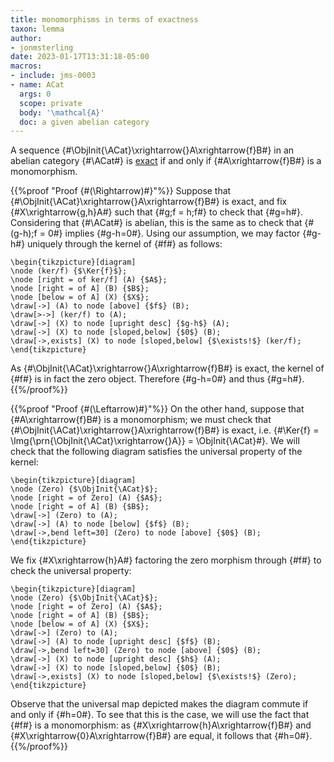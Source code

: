 ```yaml
---
title: monomorphisms in terms of exactness
taxon: lemma
author:
- jonmsterling
date: 2023-01-17T13:31:18-05:00
macros:
- include: jms-0003
- name: ACat
  args: 0
  scope: private
  body: '\mathcal{A}'
  doc: a given abelian category
---
```


A sequence {#\ObjInit{\ACat}\xrightarrow{}A\xrightarrow{f}B#}
in an abelian category {#\ACat#} is [exact](jms-0005) if and only if {#A\xrightarrow{f}B#} is a monomorphism.

{{%proof "Proof {#(\Rightarrow)#}"%}}
Suppose that {#\ObjInit{\ACat}\xrightarrow{}A\xrightarrow{f}B#} is exact, and fix {#X\xrightarrow{g,h}A#} such that {#g;f = h;f#} to check that {#g=h#}. Considering that {#\ACat#} is abelian, this is the same as to check that {#(g-h);f = 0#} implies {#g-h=0#}. Using our assumption, we may factor {#g-h#} uniquely through the kernel of {#f#} as follows:

```render-latex
\begin{tikzpicture}[diagram]
\node (ker/f) {$\Ker{f}$};
\node [right = of ker/f] (A) {$A$};
\node [right = of A] (B) {$B$};
\node [below = of A] (X) {$X$};
\draw[->] (A) to node [above] {$f$} (B);
\draw[>->] (ker/f) to (A);
\draw[->] (X) to node [upright desc] {$g-h$} (A);
\draw[->] (X) to node [sloped,below] {$0$} (B);
\draw[->,exists] (X) to node [sloped,below] {$\exists!$} (ker/f);
\end{tikzpicture}
```

As {#\ObjInit{\ACat}\xrightarrow{}A\xrightarrow{f}B#} is exact, the kernel of {#f#} is in fact the zero object. Therefore {#g-h=0#} and thus {#g=h#}.
{{%/proof%}}


{{%proof "Proof {#(\Leftarrow)#}"%}}
On the other hand, suppose that {#A\xrightarrow{f}B#} is a monomorphism; we must check that {#\ObjInit{\ACat}\xrightarrow{}A\xrightarrow{f}B#} is exact, i.e. {#\Ker{f} = \Img{\prn{\ObjInit{\ACat}\xrightarrow{}A}} = \ObjInit{\ACat}#}. We will check that the following diagram satisfies the universal property of the kernel:

```render-latex
\begin{tikzpicture}[diagram]
\node (Zero) {$\ObjInit{\ACat}$};
\node [right = of Zero] (A) {$A$};
\node [right = of A] (B) {$B$};
\draw[->] (Zero) to (A);
\draw[->] (A) to node [below] {$f$} (B);
\draw[->,bend left=30] (Zero) to node [above] {$0$} (B);
\end{tikzpicture}
```

We fix {#X\xrightarrow{h}A#} factoring the zero morphism through {#f#} to check the universal property:
```render-latex
\begin{tikzpicture}[diagram]
\node (Zero) {$\ObjInit{\ACat}$};
\node [right = of Zero] (A) {$A$};
\node [right = of A] (B) {$B$};
\node [below = of A] (X) {$X$};
\draw[->] (Zero) to (A);
\draw[->] (A) to node [upright desc] {$f$} (B);
\draw[->,bend left=30] (Zero) to node [above] {$0$} (B);
\draw[->] (X) to node [upright desc] {$h$} (A);
\draw[->] (X) to node [sloped,below] {$0$} (B);
\draw[->,exists] (X) to node [sloped,below] {$\exists!$} (Zero);
\end{tikzpicture}
```

Observe that the universal map depicted makes the diagram commute if and only if {#h=0#}. To see that this is the case, we will use the fact that {#f#} is a monomorphism: as {#X\xrightarrow{h}A\xrightarrow{f}B#} and {#X\xrightarrow{0}A\xrightarrow{f}B#} are equal, it follows that {#h=0#}.
{{%/proof%}}
